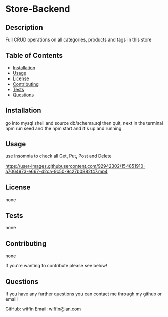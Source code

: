 # Store-Backend

## Description

Full CRUD operations on all categories, products and tags in this store

## Table of Contents

* [Installation](#installation)
* [Usage](#usage)
* [License](#license)
* [Contributing](#contributing)
* [Tests](#tests)
* [Questions](#questions)

## Installation

go into mysql shell and source db/schema.sql then quit, next in the terminal npm run seed and the npm start and it's up and running

## Usage

use Insomnia to check all Get, Put, Post and Delete

https://user-images.githubusercontent.com/92942302/154851910-a7064973-e667-42ca-9c50-9c27b0882f47.mp4

## License

none

## Tests

none

## Contributing

none

If you're wanting to contribute please see below!

## Questions

If you have any further questions you can contact me through my github or email!

GitHub:  wiffin
Email:   wiffin@ian.com
